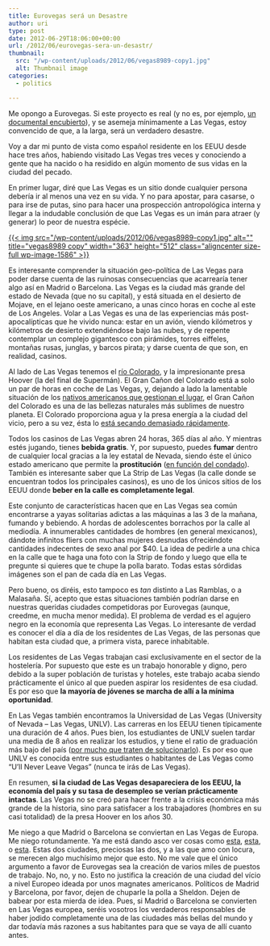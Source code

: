 ```yaml
---
title: Eurovegas será un Desastre
author: uri
type: post
date: 2012-06-29T18:06:00+00:00
url: /2012/06/eurovegas-sera-un-desastr/
thumbnail:
  src: "/wp-content/uploads/2012/06/vegas8989-copy1.jpg"
  alt: Thumbnail image
categories:
  - politics

---
```

Me opongo a Eurovegas. Si este proyecto es real (y no es, por ejemplo, [un documental encubierto][1]), y se asemeja mínimamente a Las Vegas, estoy convencido de que, a la larga, será un verdadero desastre.

Voy a dar mi punto de vista como español residente en los EEUU desde hace tres años, habiendo visitado Las Vegas tres veces y conociendo a gente que ha nacido o ha residido en algún momento de sus vidas en la ciudad del pecado.

En primer lugar, diré que Las Vegas es un sitio donde cualquier persona debería ir al menos una vez en su vida. Y no para apostar, para casarse, o para irse de putas, sino para hacer una prospección antropológica interna y llegar a la indudable conclusión de que Las Vegas es un imán para atraer (y generar) lo peor de nuestra espécie.

[{{< img src="/wp-content/uploads/2012/06/vegas8989-copy1.jpg" alt="" title="vegas8989 copy" width="363" height="512" class="aligncenter size-full wp-image-1586" >}}][2]

Es interesante comprender la situación geo-política de Las Vegas para poder darse cuenta de las ruinosas consecuencias que acarrearía tener algo así en Madrid o Barcelona. Las Vegas es la ciudad más grande del estado de Nevada (que no su capital), y está situada en el desierto de Mojave, en el lejano oeste americano, a unas cinco horas en coche al este de Los Angeles. Volar a Las Vegas es una de las experiencias más post-apocalípticas que he vivido nunca: estar en un avión, viendo kilómetros y kilómetros de desierto extendiéndose bajo las nubes, y de repente contemplar un complejo gigantesco con pirámides, torres eiffeles, montañas rusas, junglas, y barcos pirata; y darse cuenta de que son, en realidad, casinos. 

Al lado de Las Vegas tenemos el [río Colorado][3], y la impresionante presa Hoover (la del final de Supermán). El Gran Cañon del Colorado está a solo un par de horas en coche de Las Vegas, y, dejando a lado la lamentable situación de los [nativos americanos que gestionan el lugar][4], el Gran Cañon del Colorado es una de las bellezas naturales más sublimes de nuestro planeta. El Colorado proporciona agua y la presa energía a la ciudad del vicio, pero a su vez, ésta lo [está secando demasiado rápidamente][5].

Todos los casinos de Las Vegas abren 24 horas, 365 días al año. Y mientras estés jugando, tienes **bebida gratis**. Y, por supuesto, puedes **fumar** dentro de cualquier local gracias a la ley estatal de Nevada, siendo éste el único estado americano que permite la **prostitución** ([en función del condado][6]). También es interesante saber que La Strip de Las Vegas (la calle donde se encuentran todos los principales casinos), es uno de los únicos sitios de los EEUU donde **beber en la calle es completamente legal**.

Este conjunto de características hacen que en Las Vegas sea común encontrarse a yayas solitarias adictas a las máquinas a las 3 de la mañana, fumando y bebiendo. A hordas de adolescentes borrachos por la calle al mediodía. A innumerables cantidades de hombres (en general mexicanos), dándote infinitos fliers con muchas mujeres desnudas ofreciéndote cantidades indecentes de sexo anal por $40. La idea de pedirle a una chica en la calle que te haga una foto con la Strip de fondo y luego que ella te pregunte si quieres que te chupe la polla barato. Todas estas sórdidas imágenes son el pan de cada día en Las Vegas.

Pero bueno, os diréis, esto tampoco es _tan_ distinto a Las Ramblas, o a Malasaña. Sí, acepto que estas situaciones también podrían darse en nuestras queridas ciudades competidoras por Eurovegas (aunque, creedme, en mucha menor medida). El problema de verdad es el agujero negro en la economía que representa Las Vegas. Lo interesante de verdad es conocer el día a día de los residentes de Las Vegas, de las personas que habitan esta ciudad que, a primera vista, parece inhabitable.

Los residentes de Las Vegas trabajan casi exclusivamente en el sector de la hostelería. Por supuesto que este es un trabajo honorable y digno, pero debido a la super población de turistas y hoteles, este trabajo acaba siendo prácticamente el único al que pueden aspirar los residentes de esa ciudad. Es por eso que **la mayoría de jóvenes se marcha de allí a la mínima oportunidad**.

En Las Vegas también encontramos la Universidad de Las Vegas (University of Nevada &#8211; Las Vegas, UNLV). Las carreras en los EEUU tienen típicamente una duración de 4 años. Pues bien, los estudiantes de UNLV suelen tardar una media de 8 años en realizar los estudios, y tiene el ratio de graduación más bajo del país ([por mucho que traten de solucionarlo][7]). Es por eso que UNLV es conocida entre sus estudiantes o habitantes de Las Vegas como &#8220;U&#8217;ll Never Leave Vegas&#8221; (nunca te irás de Las Vegas).

En resumen, **si la ciudad de Las Vegas desapareciera de los EEUU, la economía del país y su tasa de desempleo se verían prácticamente intactas**. Las Vegas no se creó para hacer frente a la crisis económica más grande de la historia, sino para satisfacer a los trabajadores (hombres en su casi totalidad) de la presa Hoover en los años 30.

Me niego a que Madrid o Barcelona se conviertan en Las Vegas de Europa. Me niego rotundamente. Ya me está dando asco ver cosas como [esta][8], [esta][9], o [esta][10]. Estas dos ciudades, preciosas las dos, y a las que amo con locura, se merecen algo muchísimo mejor que esto. No me vale que el único argumento a favor de Eurovegas sea la creación de varios miles de puestos de trabajo. No, no, y no. Esto no justifica la creación de una ciudad del vício a nivel Europeo ideada por unos magnates americanos. Políticos de Madrid y Barcelona, por favor, dejen de chuparle la polla a Sheldon. Dejen de babear por esta mierda de idea. Pues, si Madrid o Barcelona se convierten en Las Vegas europea, seréis vosotros los verdaderos responsables de haber jodido completamente una de las ciudades más bellas del mundo y dar todavía más razones a sus habitantes para que se vaya de allí cuanto antes.

 [1]: http://www.elperiodico.com/es/noticias/opinion/resacon-eurovegas-pelicula-1992381
 [2]: /wp-content/uploads/2012/06/vegas8989-copy1.jpg
 [3]: http://es.wikipedia.org/wiki/R%C3%ADo_Colorado
 [4]: http://www.havasupai-nsn.gov/
 [5]: http://www.smithsonianmag.com/science-nature/The-Colorado-River-Runs-Dry.html
 [6]: http://en.wikipedia.org/wiki/Prostitution_in_Nevada
 [7]: http://www.lasvegassun.com/news/2005/jan/28/unlv-tries-to-deal-with-low-graduation-rates/
 [8]: http://www.20minutos.es/noticia/1522779/0/aguirre/eurovegas/fumar/
 [9]: http://ccaa.elpais.com/ccaa/2012/02/21/catalunya/1329859776_018269.html
 [10]: http://euro-vegas.cat/